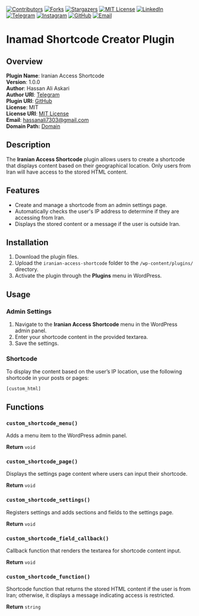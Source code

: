 [contributors-shield]: https://img.shields.io/github/contributors/hassan7303/Iranian-access-shortcode.svg?style=for-the-badge
[contributors-url]: https://github.com/hassan7303/Iranian-access-shortcode/graphs/contributors
[forks-shield]: https://img.shields.io/github/forks/hassan7303/Iranian-access-shortcode.svg?style=for-the-badge&label=Fork
[forks-url]: https://github.com/hassan7303/Iranian-access-shortcode/network/members
[stars-shield]: https://img.shields.io/github/stars/hassan7303/Iranian-access-shortcode.svg?style=for-the-badge
[stars-url]: https://github.com/hassan7303/Iranian-access-shortcode/stargazers
[license-shield]: https://img.shields.io/github/license/hassan7303/Iranian-access-shortcode.svg?style=for-the-badge
[license-url]: https://github.com/hassan7303/Iranian-access-shortcode/blob/master/LICENCE.md
[linkedin-shield]: https://img.shields.io/badge/-LinkedIn-blue.svg?style=for-the-badge&logo=linkedin&colorB=555
[linkedin-url]: https://www.linkedin.com/in/hassan-ali-askari-280bb530a/
[telegram-shield]: https://img.shields.io/badge/-Telegram-blue.svg?style=for-the-badge&logo=telegram&colorB=555
[telegram-url]: https://t.me/hassan7303
[instagram-shield]: https://img.shields.io/badge/-Instagram-red.svg?style=for-the-badge&logo=instagram&colorB=555
[instagram-url]: https://www.instagram.com/hasan_ali_askari
[github-shield]: https://img.shields.io/badge/-GitHub-black.svg?style=for-the-badge&logo=github&colorB=555
[github-url]: https://github.com/hassan7303
[email-shield]: https://img.shields.io/badge/-Email-orange.svg?style=for-the-badge&logo=gmail&colorB=555
[email-url]: mailto:hassanali7303@gmail.com

[![Contributors][contributors-shield]][contributors-url]
[![Forks][forks-shield]][forks-url]
[![Stargazers][stars-shield]][stars-url]
[![MIT License][license-shield]][license-url]
[![LinkedIn][linkedin-shield]][linkedin-url]
[![Telegram][telegram-shield]][telegram-url]
[![Instagram][instagram-shield]][instagram-url]
[![GitHub][github-shield]][github-url]
[![Email][email-shield]][email-url]


# Inamad Shortcode Creator Plugin

## Overview

**Plugin Name**: Iranian Access Shortcode  
**Version**: 1.0.0  
**Author**: Hassan Ali Askari  
**Author URI**: [Telegram](https://t.me/hassan7303)  
**Plugin URI**: [GitHub](https://github.com/hassan7303)  
**License**: MIT  
**License URI**: [MIT License](https://opensource.org/licenses/MIT)  
**Email**: [hassanali7303@gmail.com](mailto:hassanali7303@gmail.com)  
**Domain Path:** [Domain](https://hsnali.ir)

## Description

The **Iranian Access Shortcode** plugin allows users to create a shortcode that displays content based on their geographical location. Only users from Iran will have access to the stored HTML content.

## Features

- Create and manage a shortcode from an admin settings page.
- Automatically checks the user's IP address to determine if they are accessing from Iran.
- Displays the stored content or a message if the user is outside Iran.

## Installation

1. Download the plugin files.
2. Upload the `iranian-access-shortcode` folder to the `/wp-content/plugins/` directory.
3. Activate the plugin through the **Plugins** menu in WordPress.

## Usage

### Admin Settings

1. Navigate to the **Iranian Access Shortcode** menu in the WordPress admin panel.
2. Enter your shortcode content in the provided textarea.
3. Save the settings.

### Shortcode

To display the content based on the user’s IP location, use the following shortcode in your posts or pages:

```plaintext
[custom_html]
```

## Functions

### `custom_shortcode_menu()`
Adds a menu item to the WordPress admin panel.

**Return**  `void`

### `custom_shortcode_page()`
Displays the settings page content where users can input their shortcode.

**Return**  `void`

### `custom_shortcode_settings()`
Registers settings and adds sections and fields to the settings page.

**Return**  `void`

### `custom_shortcode_field_callback()`
Callback function that renders the textarea for shortcode content input.

**Return**  `void`


### `custom_shortcode_function()`
Shortcode function that returns the stored HTML content if the user is from Iran; otherwise, it displays a message indicating access is restricted.

**Return**  `string`

